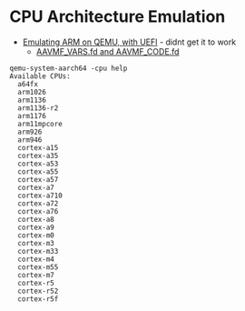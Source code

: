 # CPU Architecture Emulation

- [Emulating ARM on QEMU, with UEFI](https://kya8.github.io/p/emulating-arm-on-qemu-with-uefi/) - didnt get it to work
  - [AAVMF_VARS.fd and AAVMF_CODE.fd](https://github.com/BaoqianWang/VirtualizationOnJetsonTX2)
````
qemu-system-aarch64 -cpu help 
Available CPUs:
  a64fx
  arm1026
  arm1136
  arm1136-r2
  arm1176
  arm11mpcore
  arm926
  arm946
  cortex-a15
  cortex-a35
  cortex-a53
  cortex-a55
  cortex-a57
  cortex-a7
  cortex-a710
  cortex-a72
  cortex-a76
  cortex-a8
  cortex-a9
  cortex-m0
  cortex-m3
  cortex-m33
  cortex-m4
  cortex-m55
  cortex-m7
  cortex-r5
  cortex-r52
  cortex-r5f

````
